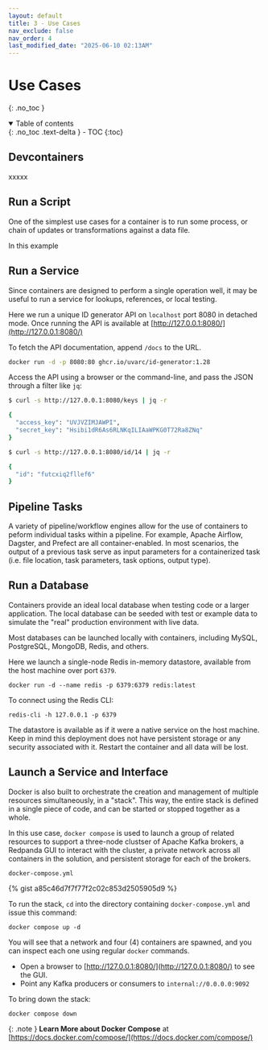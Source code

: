 ```yaml
---
layout: default
title: 3 - Use Cases
nav_exclude: false
nav_order: 4
last_modified_date: "2025-06-10 02:13AM"
---
```


# Use Cases
{: .no_toc }

<details open markdown="block">
  <summary>
    Table of contents
  </summary>
  {: .no_toc .text-delta }
- TOC
{:toc}
</details>

## Devcontainers

xxxxx

## Run a Script

One of the simplest use cases for a container is to run some process, or chain of updates or transformations against a data file.

In this example 

## Run a Service

Since containers are designed to perform a single operation well, it may be useful to run a service for lookups, references,
or local testing.

Here we run a unique ID generator API on `localhost` port 8080 in detached mode. Once running the API is available at [http://127.0.0.1:8080/](http://127.0.0.1:8080/)

To fetch the API documentation, append `/docs` to the URL.

```bash
docker run -d -p 8080:80 ghcr.io/uvarc/id-generator:1.28
```

Access the API using a browser or the command-line, and pass the JSON through a filter like `jq`:

```bash
$ curl -s http://127.0.0.1:8080/keys | jq -r

{
  "access_key": "UVJVZIMJAWPI",
  "secret_key": "Hsibi1dR6As6RLNKqILIAaWPKG0T72Ra8ZNq"
}
```

```bash
$ curl -s http://127.0.0.1:8080/id/14 | jq -r

{
  "id": "futcxiq2fllef6"
}
```

## Pipeline Tasks

A variety of pipeline/workflow engines allow for the use of containers to peform individual tasks within a pipeline. For example,
Apache Airflow, Dagster, and Prefect are all container-enabled. In most scenarios, the output of a previous task serve as input
parameters for a containerized task (i.e. file location, task parameters, task options, output type).


## Run a Database

Containers provide an ideal local database when testing code or a larger application. The local database can be seeded with test or
example data to simulate the "real" production environment with live data.

Most databases can be launched locally with containers, including MySQL, PostgreSQL, MongoDB, Redis, and others.

Here we launch a single-node Redis in-memory datastore, available from the host machine over port `6379`.

```
docker run -d --name redis -p 6379:6379 redis:latest
```

To connect using the Redis CLI:

```
redis-cli -h 127.0.0.1 -p 6379
```

The datastore is available as if it were a native service on the host machine. Keep in mind this deployment does not have persistent
storage or any security associated with it. Restart the container and all data will be lost.


## Launch a Service and Interface

Docker is also built to orchestrate the creation and management of multiple resources simultaneously, in a "stack". This way, the
entire stack is defined in a single piece of code, and can be started or stopped together as a whole.

In this use case, `docker compose` is used to launch a group of related resources to support a three-node clustser of Apache Kafka
brokers, a Redpanda GUI to interact with the cluster, a private network across all containers in the solution, and persistent storage
for each of the brokers.

`docker-compose.yml`

{% gist a85c46d7f7f77f2c02c853d2505905d9 %}

To run the stack, `cd` into the directory containing `docker-compose.yml` and issue this command:

```
docker compose up -d
```

You will see that a network and four (4) containers are spawned, and you can inspect each one using regular `docker` commands.

- Open a browser to [http://127.0.0.1:8080/](http://127.0.0.1:8080/) to see the GUI.
- Point any Kafka producers or consumers to `internal://0.0.0.0:9092`

To bring down the stack:

```
docker compose down
```

{: .note }
**Learn More about Docker Compose** at [https://docs.docker.com/compose/](https://docs.docker.com/compose/)
